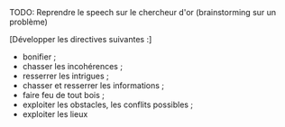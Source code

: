 <!-- Page: #232 La réécriture -->

<adminonly>
  TODO: Reprendre le speech sur le chercheur d'or (brainstorming sur un problème)
</adminonly>

[Développer les directives suivantes :]

* bonifier ;
* chasser les incohérences ;
* resserrer les intrigues ;
* chasser et resserrer les informations ;
* faire feu de tout bois ;
* exploiter les obstacles, les conflits possibles ;
* exploiter les lieux


